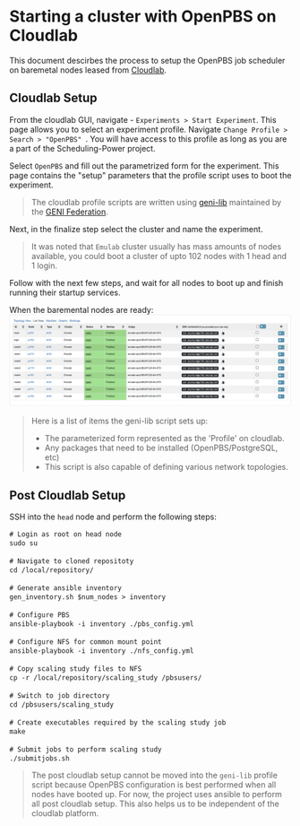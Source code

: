 # Starting a cluster with OpenPBS on Cloudlab

This document descirbes the process to setup the OpenPBS job scheduler on baremetal nodes leased from [Cloudlab](https://www.cloudlab.us/). 

## Cloudlab Setup
From the cloudlab GUI, navigate -  `Experiments > Start Experiment`. This page allows you to select an experiment profile.
Navigate `Change Profile > Search > "OpenPBS" `. You will have access to this profile as long as you are a part of the Scheduling-Power project.

Select `OpenPBS` and fill out the parametrized form for the experiment. This page contains the "setup" parameters that the profile script uses to boot the experiment.


>The cloudlab profile scripts are written using [geni-lib](https://gitlab.flux.utah.edu/emulab/geni-lib) maintained by the [GENI Federation](https://www.geni.net/get-involved/host-a-conference/). 

Next, in the finalize step select the cluster and name the experiment. 

> It was noted that `Emulab` cluster usually has mass amounts of nodes available, you could boot a cluster of upto 102 nodes with 1 head and 1 login. 

Follow with the next few steps, and wait for all nodes to boot up and finish running their startup services.

When the baremental nodes are ready:
<kbd> ![Cloudlab experiment status page](/docs/images/cloudlab_experiment_status_page.png?raw=true)</kbd>

> Here is a list of items the geni-lib script sets up:
> 
> - The parameterized form represented as the 'Profile' on cloudlab.
> - Any packages that need to be installed (OpenPBS/PostgreSQL, etc)
> - This script is also capable of defining various network topologies.

## Post Cloudlab Setup

SSH into the `head` node and perform the following steps:

```
# Login as root on head node
sudo su

# Navigate to cloned repositoty
cd /local/repository/

# Generate ansible inventory
gen_inventory.sh $num_nodes > inventory

# Configure PBS
ansible-playbook -i inventory ./pbs_config.yml

# Configure NFS for common mount point
ansible-playbook -i inventory ./nfs_config.yml

# Copy scaling study files to NFS
cp -r /local/repository/scaling_study /pbsusers/

# Switch to job directory
cd /pbsusers/scaling_study

# Create executables required by the scaling study job
make

# Submit jobs to perform scaling study
./submitjobs.sh
```

> The post cloudlab setup cannot be moved into the `geni-lib` profile script because OpenPBS configuration is best performed when all nodes have booted up. For now, the project uses ansible to perform all post cloudlab setup. This also helps us to be independent of the cloudlab platform.